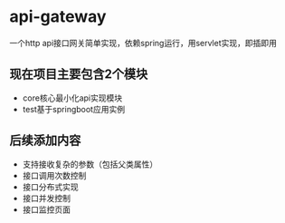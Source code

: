 # api-gateway
一个http api接口网关简单实现，依赖spring运行，用servlet实现，即插即用

## 现在项目主要包含2个模块
+ core核心最小化api实现模块
+ test基于springboot应用实例



## 后续添加内容

+ 支持接收复杂的参数（包括父类属性）
+ 接口调用次数控制
+ 接口分布式实现
+ 接口并发控制
+ 接口监控页面
